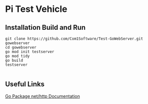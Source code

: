 # Pi Test Vehicle

## Installation Build and Run

```shell
git clone https://github.com/Com1Software/Test-GoWebServer.git gowebserver
cd gowebserver
go mod init testserver
go mod tidy
go build
testserver


```

## Useful Links

[Go Package net/http Documentation](https://pkg.go.dev/net/http)
